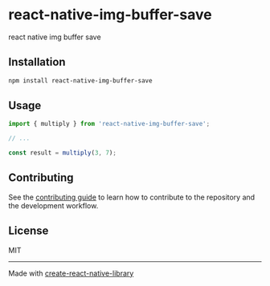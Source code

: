 # react-native-img-buffer-save

react native img buffer save

## Installation

```sh
npm install react-native-img-buffer-save
```

## Usage


```js
import { multiply } from 'react-native-img-buffer-save';

// ...

const result = multiply(3, 7);
```


## Contributing

See the [contributing guide](CONTRIBUTING.md) to learn how to contribute to the repository and the development workflow.

## License

MIT

---

Made with [create-react-native-library](https://github.com/callstack/react-native-builder-bob)
